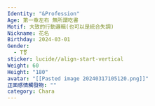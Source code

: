 ```yaml
---
Identity: "&Profession"
Age: 第一章左右 無所謂吃書
Motif: 大致的行動邏輯(也可以是統合失調)
Nickname: 花名
Birthday: 2024-03-01
Gender:
  - T⚧️
sticker: lucide//align-start-vertical
Weight: 60
Height: "180"
avatar: "[[Pasted image 20240317105120.png]]"
正面感情觸發物: ""
category: Chara
---
```

